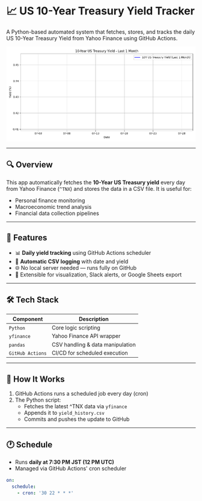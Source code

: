 # 📈 US 10-Year Treasury Yield Tracker

A Python-based automated system that fetches, stores, and tracks the daily US 10-Year Treasury Yield from Yahoo Finance using GitHub Actions.

![yield-graph](./yield_plot.png) <!-- ※画像があれば表示されます -->

---

## 🔍 Overview

This app automatically fetches the **10-Year US Treasury yield** every day from Yahoo Finance (`^TNX`) and stores the data in a CSV file. It is useful for:

- Personal finance monitoring
- Macroeconomic trend analysis
- Financial data collection pipelines

---

## 🚀 Features

- 📊 **Daily yield tracking** using GitHub Actions scheduler
- 📁 **Automatic CSV logging** with date and yield
- 🌐 No local server needed — runs fully on GitHub
- 🧠 Extensible for visualization, Slack alerts, or Google Sheets export

---

## 🛠 Tech Stack

| Component         | Description                         |
|------------------|-------------------------------------|
| `Python`         | Core logic scripting                |
| `yfinance`       | Yahoo Finance API wrapper           |
| `pandas`         | CSV handling & data manipulation    |
| `GitHub Actions` | CI/CD for scheduled execution       |

---

## 🧪 How It Works

1. GitHub Actions runs a scheduled job every day (cron)
2. The Python script:
   - Fetches the latest ^TNX data via `yfinance`
   - Appends it to `yield_history.csv`
   - Commits and pushes the update to GitHub

---

## 🕐 Schedule

- Runs **daily at 7:30 PM JST (12 PM UTC)**
- Managed via GitHub Actions' cron scheduler

```yaml
on:
  schedule:
    - cron: '30 22 * * *'
